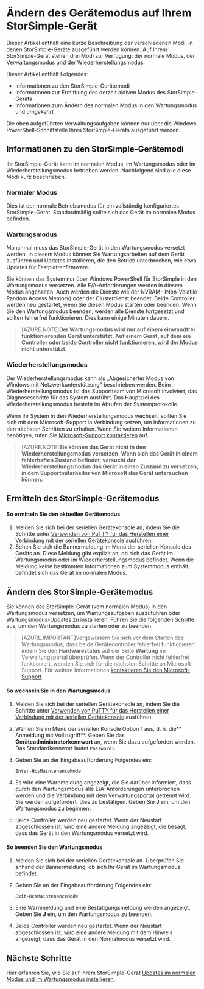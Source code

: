 <properties 
   pageTitle="Ändern des StorSimple-Gerätemodus | Microsoft Azure"
   description="Beschreibt die StorSimple-Gerätemodi und erläutert, wie Sie den Gerätemodus mithilfe von Windows PowerShell für StorSimple ändern."
   services="storsimple"
   documentationCenter=""
   authors="alkohli"
   manager="carolz"
   editor="" />
<tags 
   ms.service="storsimple"
   ms.devlang="na"
   ms.topic="article"
   ms.tgt_pltfrm="na"
   ms.workload="na"
   ms.date="09/17/2015"
   ms.author="alkohli" />

# Ändern des Gerätemodus auf Ihrem StorSimple-Gerät

Dieser Artikel enthält eine kurze Beschreibung der verschiedenen Modi, in denen StorSimple-Geräte ausgeführt werden können. Auf Ihrem StorSimple-Gerät stehen drei Modi zur Verfügung: der normale Modus, der Verwaltungsmodus und der Wiederherstellungsmodus.

Dieser Artikel enthält Folgendes:

- Informationen zu den StorSimple-Gerätemodi
- Informationen zur Ermittlung des derzeit aktiven Modus des StorSimple-Geräts
- Informationen zum Ändern des normalen Modus in den Wartungsmodus und *umgekehrt*


Die oben aufgeführten Verwaltungsaufgaben können nur über die Windows PowerShell-Schnittstelle Ihres StorSimple-Geräts ausgeführt werden.

## Informationen zu den StorSimple-Gerätemodi

Ihr StorSimple-Gerät kann im normalen Modus, im Wartungsmodus oder im Wiederherstellungsmodus betrieben werden. Nachfolgend sind alle diese Modi kurz beschrieben.

### Normaler Modus

Dies ist der normale Betriebsmodus für ein vollständig konfiguriertes StorSimple-Gerät. Standardmäßig sollte sich das Gerät im normalen Modus befinden.

### Wartungsmodus

Manchmal muss das StorSimple-Gerät in den Wartungsmodus versetzt werden. In diesem Modus können Sie Wartungsarbeiten auf dem Gerät ausführen und Updates installieren, die den Betrieb unterbrechen, wie etwa Updates für Festplattenfirmware.

Sie können das System nur über Windows PowerShell für StorSimple in den Wartungsmodus versetzen. Alle E/A-Anforderungen werden in diesem Modus angehalten. Auch werden die Dienste wie der NVRAM- (Non-Volatile Random Access Memory) oder der Clusterdienst beendet. Beide Controller werden neu gestartet, wenn Sie diesen Modus starten oder beenden. Wenn Sie den Wartungsmodus beenden, werden alle Dienste fortgesetzt und sollten fehlerfrei funktionieren. Dies kann einige Minuten dauern.

>[AZURE.NOTE]**Der Wartungsmodus wird nur auf einem einwandfrei funktionierenden Gerät unterstützt. Auf einem Gerät, auf dem ein Controller oder beide Controller nicht funktionieren, wird der Modus nicht unterstützt.**</br>

### Wiederherstellungsmodus

Der Wiederherstellungsmodus kann als „Abgesicherter Modus von Windows mit Netzwerkunterstützung“ beschrieben werden. Beim Wiederherstellungsmodus ist das Supportteam von Microsoft involviert, das Diagnoseschritte für das System ausführt. Das Hauptziel des Wiederherstellungsmodus besteht im Abrufen der Systemprotokolle.

Wenn Ihr System in den Wiederherstellungsmodus wechselt, sollten Sie sich mit dem Microsoft-Support in Verbindung setzen, um Informationen zu den nächsten Schritten zu erhalten. Wenn Sie weitere Informationen benötigen, rufen Sie [Microsoft-Support kontaktieren](storsimple-contact-microsoft-support.md) auf.

>[AZURE.NOTE]**Sie können das Gerät nicht in den Wiederherstellungsmodus versetzen. Wenn sich das Gerät in einem fehlerhaften Zustand befindet, versucht der Wiederherstellungsmodus das Gerät in einen Zustand zu versetzen, in dem Supportmitarbeiter von Microsoft das Gerät untersuchen können.**

## Ermitteln des StorSimple-Gerätemodus

#### So ermitteln Sie den aktuellen Gerätemodus

1. Melden Sie sich bei der seriellen Gerätekonsole an, indem Sie die Schritte unter [Verwenden von PuTTY für das Herstellen einer Verbindung mit der seriellen Gerätekonsole](storsimple-deployment-walkthrough.md#use-putty-to-connect-to-the-device-serial-console) ausführen.
2. Sehen Sie sich die Bannermeldung im Menü der seriellen Konsole des Geräts an. Diese Meldung gibt explizit an, ob sich das Gerät im Wartungsmodus oder im Wiederherstellungsmodus befindet. Wenn die Meldung keine bestimmten Informationen zum Systemmodus enthält, befindet sich das Gerät im normalen Modus.

## Ändern des StorSimple-Gerätemodus 

Sie können das StorSimple-Gerät (vom normalen Modus) in den Wartungsmodus versetzen, um Wartungsaufgaben auszuführen oder Wartungsmodus-Updates zu installieren. Führen Sie die folgenden Schritte aus, um den Wartungsmodus zu starten oder zu beenden.

> [AZURE.IMPORTANT]Vergewissern Sie sich vor dem Starten des Wartungsmodus, dass beide Gerätecontroller fehlerfrei funktionieren, indem Sie den **Hardwarestatus** auf der Seite **Wartung** im Verwaltungsportal überprüfen. Wenn der Controller nicht fehlerfrei funktioniert, wenden Sie sich für die nächsten Schritte an Microsoft-Support. Für weitere Informationen [kontaktieren Sie den Microsoft-Support](storsimple-contact-microsoft-support.md).

#### So wechseln Sie in den Wartungsmodus

1. Melden Sie sich bei der seriellen Gerätekonsole an, indem Sie die Schritte unter [Verwenden von PuTTY für das Herstellen einer Verbindung mit der seriellen Gerätekonsole](storsimple-deployment-walkthrough.md#use-putty-to-connect-to-the-device-serial-console) ausführen.

2. Wählen Sie im Menü der seriellen Konsole Option 1 aus, d. h. die** Anmeldung mit Vollzugriff**. Geben Sie das **Geräteadministratorkennwort** an, wenn Sie dazu aufgefordert werden. Das Standardkennwort lautet `Password1`.

3. Geben Sie an der Eingabeaufforderung Folgendes ein:

	`Enter-HcsMaintenanceMode`

4. Es wird eine Warnmeldung angezeigt, die Sie darüber informiert, dass durch den Wartungsmodus alle E/A-Anforderungen unterbrochen werden und die Verbindung mit dem Verwaltungsportal getrennt wird. Sie werden aufgefordert, dies zu bestätigen. Geben Sie **J** ein, um den Wartungsmodus zu beginnen.

5. Beide Controller werden neu gestartet. Wenn der Neustart abgeschlossen ist, wird eine andere Meldung angezeigt, die besagt, dass das Gerät in den Wartungsmodus versetzt wird.


#### So beenden Sie den Wartungsmodus

1. Melden Sie sich bei der seriellen Gerätekonsole an. Überprüfen Sie anhand der Bannermeldung, ob sich Ihr Gerät im Wartungsmodus befindet.

2. Geben Sie an der Eingabeaufforderung Folgendes ein:

	`Exit-HcsMaintenanceMode`

3. Eine Warnmeldung und eine Bestätigungsmeldung werden angezeigt. Geben Sie **J** ein, um den Wartungsmodus zu beenden.

4. Beide Controller werden neu gestartet. Wenn der Neustart abgeschlossen ist, wird eine andere Meldung mit dem Hinweis angezeigt, dass das Gerät in den Normalmodus versetzt wird.


## Nächste Schritte

Hier erfahren Sie, wie Sie auf Ihrem StorSimple-Gerät [Updates im normalen Modus und im Wartungsmodus installieren](storsimple-update-device.md).

<!---HONumber=Sept15_HO4-->